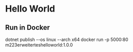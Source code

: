 # Hello World

## Run in Docker
dotnet publish --os linux --arch x64
docker run -p 5000:80 m223erweiterteshelloworld:1.0.0